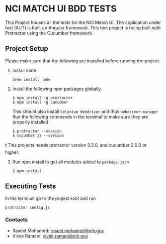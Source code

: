 # NCI MATCH UI BDD TESTS

This Project houses all the tests for the NCI Match UI. The application under test (AUT) is built on Angular framework. This test project is being built with Protractor using the Cucumber framework. 

## Project Setup
Please make sure that the following are installed before running the project. 

1. Install node

   ```
   brew install node
   ```

2. Install the following npm packages globally.

   ```
   $ npm install -g protractor
   $ npm install -g cucumber
   ```

   This should also install `Selenium Webdriver` and thus `webdriver-manager`
   Run the following commands in the terminal to make sure they are properly installed
    
   ```
   $ protractor --version
   $ cucumber.js --version
   ```

:exclamation: This projects needs protractor version 3.3.0, and cucumber 2.0.0 or higher.
  
3. Run npm install to get all modules added to `package.json`
   ```
   $ npm install
   ```

## Executing Tests
In the terminal go to the project root and run
```
protractor config.js
```

### Contacts
- Raseel Mohamed: raseel.mohamed@nih.gov
- Vivek Ramani: vivek.ramani@nih.gov

